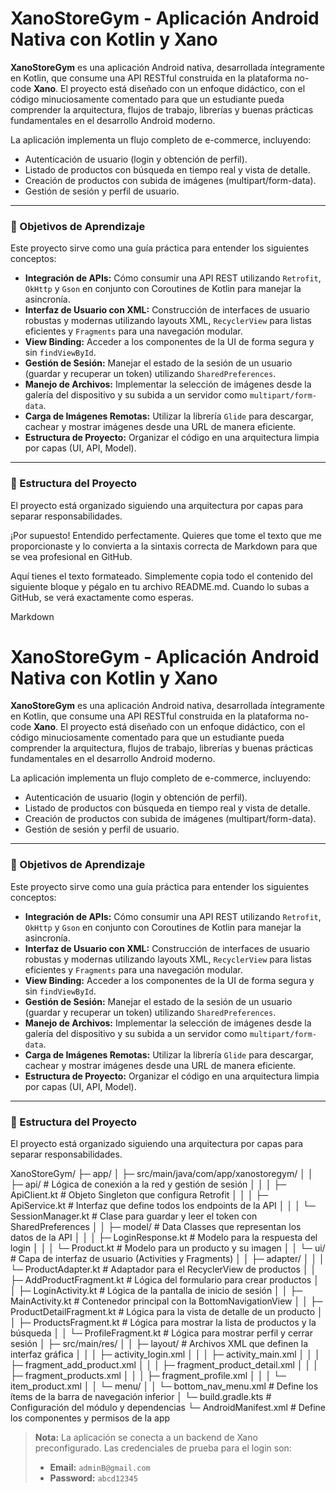 # XanoStoreGym - Aplicación Android Nativa con Kotlin y Xano

**XanoStoreGym** es una aplicación Android nativa, desarrollada íntegramente en Kotlin, que consume una API RESTful construida en la plataforma no-code **Xano**. El proyecto está diseñado con un enfoque didáctico, con el código minuciosamente comentado para que un estudiante pueda comprender la arquitectura, flujos de trabajo, librerías y buenas prácticas fundamentales en el desarrollo Android moderno.

La aplicación implementa un flujo completo de e-commerce, incluyendo:
* Autenticación de usuario (login y obtención de perfil).
* Listado de productos con búsqueda en tiempo real y vista de detalle.
* Creación de productos con subida de imágenes (multipart/form-data).
* Gestión de sesión y perfil de usuario.

---
### 🎯 Objetivos de Aprendizaje

Este proyecto sirve como una guía práctica para entender los siguientes conceptos:

* **Integración de APIs:** Cómo consumir una API REST utilizando `Retrofit`, `OkHttp` y `Gson` en conjunto con Coroutines de Kotlin para manejar la asincronía.
* **Interfaz de Usuario con XML:** Construcción de interfaces de usuario robustas y modernas utilizando layouts XML, `RecyclerView` para listas eficientes y `Fragments` para una navegación modular.
* **View Binding:** Acceder a los componentes de la UI de forma segura y sin `findViewById`.
* **Gestión de Sesión:** Manejar el estado de la sesión de un usuario (guardar y recuperar un token) utilizando `SharedPreferences`.
* **Manejo de Archivos:** Implementar la selección de imágenes desde la galería del dispositivo y su subida a un servidor como `multipart/form-data`.
* **Carga de Imágenes Remotas:** Utilizar la librería `Glide` para descargar, cachear y mostrar imágenes desde una URL de manera eficiente.
* **Estructura de Proyecto:** Organizar el código en una arquitectura limpia por capas (UI, API, Model).

---
### 📂 Estructura del Proyecto

El proyecto está organizado siguiendo una arquitectura por capas para separar responsabilidades.

¡Por supuesto! Entendido perfectamente. Quieres que tome el texto que me proporcionaste y lo convierta a la sintaxis correcta de Markdown para que se vea profesional en GitHub.

Aquí tienes el texto formateado. Simplemente copia todo el contenido del siguiente bloque y pégalo en tu archivo README.md. Cuando lo subas a GitHub, se verá exactamente como esperas.

Markdown

# XanoStoreGym - Aplicación Android Nativa con Kotlin y Xano

**XanoStoreGym** es una aplicación Android nativa, desarrollada íntegramente en Kotlin, que consume una API RESTful construida en la plataforma no-code **Xano**. El proyecto está diseñado con un enfoque didáctico, con el código minuciosamente comentado para que un estudiante pueda comprender la arquitectura, flujos de trabajo, librerías y buenas prácticas fundamentales en el desarrollo Android moderno.

La aplicación implementa un flujo completo de e-commerce, incluyendo:
* Autenticación de usuario (login y obtención de perfil).
* Listado de productos con búsqueda en tiempo real y vista de detalle.
* Creación de productos con subida de imágenes (multipart/form-data).
* Gestión de sesión y perfil de usuario.

---
### 🎯 Objetivos de Aprendizaje

Este proyecto sirve como una guía práctica para entender los siguientes conceptos:

* **Integración de APIs:** Cómo consumir una API REST utilizando `Retrofit`, `OkHttp` y `Gson` en conjunto con Coroutines de Kotlin para manejar la asincronía.
* **Interfaz de Usuario con XML:** Construcción de interfaces de usuario robustas y modernas utilizando layouts XML, `RecyclerView` para listas eficientes y `Fragments` para una navegación modular.
* **View Binding:** Acceder a los componentes de la UI de forma segura y sin `findViewById`.
* **Gestión de Sesión:** Manejar el estado de la sesión de un usuario (guardar y recuperar un token) utilizando `SharedPreferences`.
* **Manejo de Archivos:** Implementar la selección de imágenes desde la galería del dispositivo y su subida a un servidor como `multipart/form-data`.
* **Carga de Imágenes Remotas:** Utilizar la librería `Glide` para descargar, cachear y mostrar imágenes desde una URL de manera eficiente.
* **Estructura de Proyecto:** Organizar el código en una arquitectura limpia por capas (UI, API, Model).

---
### 📂 Estructura del Proyecto

El proyecto está organizado siguiendo una arquitectura por capas para separar responsabilidades.

XanoStoreGym/ ├─ app/ │ ├─ src/main/java/com/app/xanostoregym/ │ │ ├─ api/ # Lógica de conexión a la red y gestión de sesión │ │ │ ├─ ApiClient.kt # Objeto Singleton que configura Retrofit │ │ │ ├─ ApiService.kt # Interfaz que define todos los endpoints de la API │ │ │ └─ SessionManager.kt # Clase para guardar y leer el token con SharedPreferences │ │ ├─ model/ # Data Classes que representan los datos de la API │ │ │ ├─ LoginResponse.kt # Modelo para la respuesta del login │ │ │ └─ Product.kt # Modelo para un producto y su imagen │ │ └─ ui/ # Capa de interfaz de usuario (Activities y Fragments) │ │ ├─ adapter/ │ │ │ └─ ProductAdapter.kt # Adaptador para el RecyclerView de productos │ │ ├─ AddProductFragment.kt # Lógica del formulario para crear productos │ │ ├─ LoginActivity.kt # Lógica de la pantalla de inicio de sesión │ │ ├─ MainActivity.kt # Contenedor principal con la BottomNavigationView │ │ ├─ ProductDetailFragment.kt # Lógica para la vista de detalle de un producto │ │ ├─ ProductsFragment.kt # Lógica para mostrar la lista de productos y la búsqueda │ │ └─ ProfileFragment.kt # Lógica para mostrar perfil y cerrar sesión │ ├─ src/main/res/ │ │ ├─ layout/ # Archivos XML que definen la interfaz gráfica │ │ │ ├─ activity_login.xml │ │ │ ├─ activity_main.xml │ │ │ ├─ fragment_add_product.xml │ │ │ ├─ fragment_product_detail.xml │ │ │ ├─ fragment_products.xml │ │ │ ├─ fragment_profile.xml │ │ │ └─ item_product.xml │ │ └─ menu/ │ │ └─ bottom_nav_menu.xml # Define los ítems de la barra de navegación inferior │ └─ build.gradle.kts # Configuración del módulo y dependencias └─ AndroidManifest.xml # Define los componentes y permisos de la app

> **Nota:** La aplicación se conecta a un backend de Xano preconfigurado. Las credenciales de prueba para el login son:
> * **Email:** `adminB@gmail.com`
> * **Password:** `abcd12345`